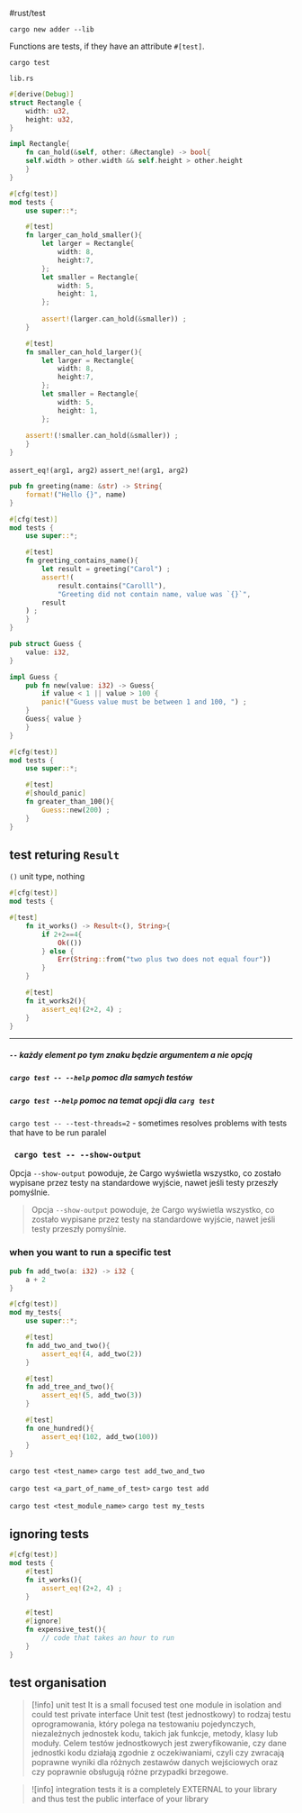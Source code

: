 #rust/test 

`cargo new adder --lib`

Functions are tests, if they have an attribute `#[test]`.

`cargo test`

`lib.rs`
```rust
#[derive(Debug)]
struct Rectangle {
	width: u32,
	height: u32,
}

impl Rectangle{
	fn can_hold(&self, other: &Rectangle) -> bool{
	self.width > other.width && self.height > other.height
	}
}

#[cfg(test)]
mod tests {
	use super::*;

	#[test]
	fn larger_can_hold_smaller(){
		let larger = Rectangle{
			width: 8,
			height:7,
		};
		let smaller = Rectangle{
			width: 5,
			height: 1,
		};
	
		assert!(larger.can_hold(&smaller)) ;
	}

	#[test]
	fn smaller_can_hold_larger(){
		let larger = Rectangle{
			width: 8,
			height:7,
		};
		let smaller = Rectangle{
			width: 5,
			height: 1,
		};
	
	assert!(!smaller.can_hold(&smaller)) ;
	}
}
```

`assert_eq!(arg1, arg2)`
`assert_ne!(arg1, arg2)`


```rust  
pub fn greeting(name: &str) -> String{
	format!("Hello {}", name)
}

#[cfg(test)]
mod tests {
	use super::*;

	#[test]
	fn greeting_contains_name(){
		let result = greeting("Carol") ;
		assert!(
			result.contains("Carolll"),
			"Greeting did not contain name, value was `{}`",
		result
	) ;
	}
}
```

```rust
pub struct Guess {
	value: i32,
}

impl Guess {
	pub fn new(value: i32) -> Guess{
		if value < 1 || value > 100 {
		panic!("Guess value must be between 1 and 100, ") ;
	}
	Guess{ value }
	}
}

#[cfg(test)]
mod tests {
	use super::*;

	#[test]
	#[should_panic]
	fn greater_than_100(){
		Guess::new(200) ;
	}
}
```

## test returing `Result`

`()` unit type, nothing
```rust
#[cfg(test)]
mod tests {

#[test]
	fn it_works() -> Result<(), String>{
		if 2+2==4{
			Ok(())
		} else {
			Err(String::from("two plus two does not equal four"))
		}
	}

	#[test]
	fn it_works2(){
		assert_eq!(2+2, 4) ;
	}
}
```

------------
##### `--` każdy element po tym znaku będzie argumentem a nie opcją

##### `cargo test -- --help`  pomoc dla samych testów

##### `cargo test --help` pomoc na temat opcji dla `carg test`


`cargo test -- --test-threads=2`  - sometimes resolves problems with tests that have to be run paralel

### ` cargo test -- --show-output`
Opcja `--show-output` powoduje, że Cargo wyświetla wszystko, co zostało wypisane przez testy na standardowe wyjście, nawet jeśli testy przeszły pomyślnie.
> Opcja `--show-output` powoduje, że Cargo wyświetla wszystko, co zostało wypisane przez testy na standardowe wyjście, nawet jeśli testy przeszły pomyślnie.


### when you want to run   a specific test
```rust
pub fn add_two(a: i32) -> i32 {
	a + 2
}

#[cfg(test)]
mod my_tests{
	use super::*;

	#[test]
	fn add_two_and_two(){
		assert_eq!(4, add_two(2))
	}

	#[test]
	fn add_tree_and_two(){
		assert_eq!(5, add_two(3))
	}

	#[test]
	fn one_hundred(){
		assert_eq!(102, add_two(100))
	}
}
```


`cargo test <test_name>`
`cargo test add_two_and_two`

`cargo test <a_part_of_name_of_test>`
`cargo test add`

`cargo test <test_module_name>`
`cargo test my_tests`


## ignoring tests
```rust
#[cfg(test)]
mod tests {
	#[test]
	fn it_works(){
		assert_eq!(2+2, 4) ;
	}

	#[test]
	#[ignore]
	fn expensive_test(){
		// code that takes an hour to run
	}
}
```

## test organisation

>[!info] unit test
>It is a small focused test one module in isolation and could test private interface
>Unit test (test jednostkowy) to rodzaj testu oprogramowania, który polega na testowaniu pojedynczych, niezależnych jednostek kodu, takich jak funkcje, metody, klasy lub moduły. Celem testów jednostkowych jest zweryfikowanie, czy dane jednostki kodu działają zgodnie z oczekiwaniami, czyli czy zwracają poprawne wyniki dla różnych zestawów danych wejściowych oraz czy poprawnie obsługują różne przypadki brzegowe.

>![info] integration tests
>it is a completely EXTERNAL to your library and thus test the public interface of your library



